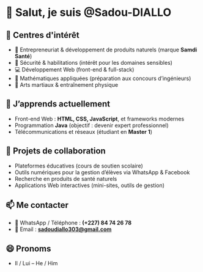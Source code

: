 # 👋 Salut, je suis @Sadou-DIALLO

## 👀 Centres d'intérêt
- 💼 Entrepreneuriat & développement de produits naturels (marque **Samdi Santé**)
- 🔐 Sécurité & habilitations (intérêt pour les domaines sensibles)
- 💻 Développement Web (front-end & full-stack)
- 📐 Mathématiques appliquées (préparation aux concours d’ingénieurs)
- 🥋 Arts martiaux & entraînement physique

## 🌱 J’apprends actuellement
- Front-end Web : **HTML, CSS, JavaScript**, et frameworks modernes
- Programmation **Java** (objectif : devenir expert professionnel)
- Télécommunications et réseaux (étudiant en **Master 1**)

## 💞️ Projets de collaboration
- Plateformes éducatives (cours de soutien scolaire)
- Outils numériques pour la gestion d’élèves via WhatsApp & Facebook
- Recherche en produits de santé naturels
- Applications Web interactives (mini-sites, outils de gestion)

## 📫 Me contacter
- 📱 WhatsApp / Téléphone : **(+227) 84 74 26 78**
- 📧 Email : **sadoudiallo303@gmail.com**

## 😄 Pronoms
- Il / Lui – He / Him
